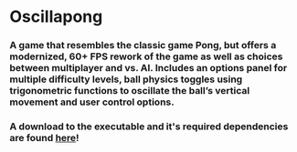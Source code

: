 # Oscillapong

### A game that resembles the classic game Pong, but offers a modernized, 60+ FPS rework of the game as well as choices between multiplayer and vs. AI. Includes an options panel for multiple difficulty levels, ball physics toggles using trigonometric functions to oscillate the ball’s vertical movement and user control options.

### A download to the executable and it's required dependencies are found [here](https://tinyurl.com/qp5a5dq "App Download Page")!
